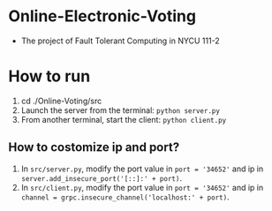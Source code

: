 # Online-Electronic-Voting
- The project of Fault Tolerant Computing in NYCU 111-2

# How to run
1. cd ./Online-Voting/src
2. Launch the server from the terminal: 
``` python server.py ```
3. From another terminal, start the client: 
``` python client.py ```

## How to costomize ip and port?
1. In `src/server.py`, modify the port value in `port = '34652'` and ip in `server.add_insecure_port('[::]:' + port)`.
2. In `src/client.py`, modify the port value in `port = '34652'` and ip in `channel = grpc.insecure_channel('localhost:' + port)`.